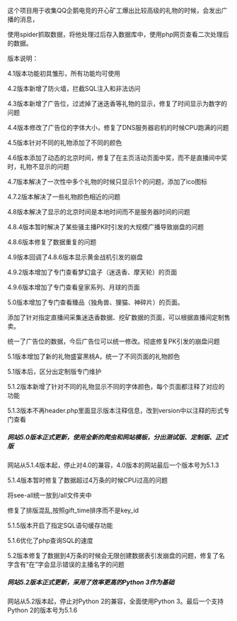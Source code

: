 这个项目用于收集QQ企鹅电竞的开心矿工爆出比较高级的礼物的时候，会发出广播的消息，

使用spider抓取数据，将他处理过后存入数据库中，使用php网页查看二次处理后的数据。

版本说明：

4.1版本功能初具雏形，所有功能均可使用

4.2版本新增了防火墙，拦截SQL注入和非法访问

4.3版本新增了广告位，过滤掉了迷迭香等礼物的显示，修复了时间显示为数字的问题

4.4版本修改了广告位的字体大小，修复了DNS服务器宕机的时候CPU跑满的问题

4.5版本针对不同的礼物添加了不同的颜色

4.6版本添加了动态的北京时间，修复了在主页活动页面中奖，而不是直播间中奖时，礼物不显示的问题

4.7版本解决了一次性中多个礼物的时候只显示1个的问题，添加了ico图标

4.7.2版本解决了一些礼物颜色相近的问题

4.8版本解决了显示的北京时间是本地时间而不是服务器时间的问题

4.8.4版本暂时解决了某些骚主播PK时引发的大规模广播导致崩盘的问题

4.8.6版本修复了数据重复的问题

4.9版本回调了4.8.6版本显示黄金战机引发的崩盘

4.9.2版本增加了专门查看梦幻盒子（迷迭香、摩天轮）的页面

4.9.6版本增加了专门查看皇家系列、月球的页面

5.0版本增加了专门查看臻品（独角兽、狸猫、神碎片）的页面。

添加了针对指定直播间采集迷迭香数据、挖矿数据的页面，可以根据直播间定制售卖。

统一了广告位的数据，今后广告位可以统一修改。彻底修复PK引发的崩盘问题

5.1版本增加了新的礼物盛宴黑桃A，统一了不同页面的礼物颜色

5.1版本后，区分出定制版专门维护

5.1.2版本新增了针对不同的礼物显示不同的字体颜色，每个页面都注释了对应的功能

5.1.3版本不再header.php里面显示版本注释信息，改到version中以注释的形式专门查看

##### 网站5.0版本正式更新，使用全新的爬虫和网站模板，分出测试版、定制版、正式版

网站从5.1.4版本起，停止对4.0的兼容，4.0版本的网站最后一个版本号为5.1.3

5.1.4版本暂时修复了数据超过4万条的时候CPU过高的问题

将see-all统一放到/all文件夹中

修复了排版混乱,按照gift_time排序而不是key_id

5.1.5版本开启了指定SQL语句缓存功能

5.1.6优化了php查询SQL的速度

5.2版本修复了数据到4万条的时候会无限创建数据表引发崩盘的问题，修复了名字含有“在”字会显示错误的主播名字的问题

##### 网站5.2版本正式更新，采用了效率更高的Python 3作为基础

网站从5.2版本起，停止对Python 2的兼容，全面使用Python 3。最后一个支持Python 2的版本号为5.1.6

